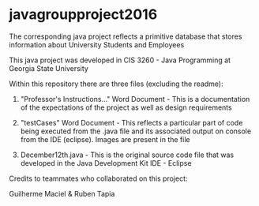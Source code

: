# javagroupproject2016
The corresponding java project reflects a primitive database that stores information about University Students and Employees

This java project was developed in CIS 3260 - Java Programming at Georgia State University

Within this repository there are three files (excluding the readme):

1. "Professor's Instructions..." Word Document - This is a documentation of the expectations of the project as well as design requirements

2. "testCases" Word Document - This reflects a particular part of code being executed from the .java file and its associated output on console from the IDE (eclipse). Images are present in the file

3. December12th.java - This is the original source code file that was developed in the Java Development Kit IDE - Eclipse

Credits to teammates who collaborated on this project:

Guilherme Maciel & Ruben Tapia
